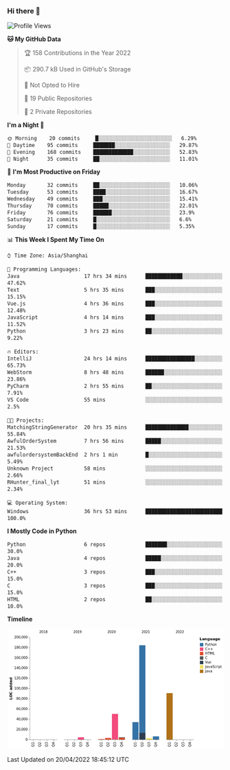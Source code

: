 ### Hi there 👋

<!--START_SECTION:waka-->
![Profile Views](http://img.shields.io/badge/Profile%20Views-0-blue)

**🐱 My GitHub Data** 

> 🏆 158 Contributions in the Year 2022
 > 
> 📦 290.7 kB Used in GitHub's Storage 
 > 
> 🚫 Not Opted to Hire
 > 
> 📜 19 Public Repositories 
 > 
> 🔑 2 Private Repositories  
 > 
**I'm a Night 🦉** 

```text
🌞 Morning    20 commits     █░░░░░░░░░░░░░░░░░░░░░░░░   6.29% 
🌆 Daytime    95 commits     ███████░░░░░░░░░░░░░░░░░░   29.87% 
🌃 Evening    168 commits    █████████████░░░░░░░░░░░░   52.83% 
🌙 Night      35 commits     ██░░░░░░░░░░░░░░░░░░░░░░░   11.01%

```
📅 **I'm Most Productive on Friday** 

```text
Monday       32 commits     ██░░░░░░░░░░░░░░░░░░░░░░░   10.06% 
Tuesday      53 commits     ████░░░░░░░░░░░░░░░░░░░░░   16.67% 
Wednesday    49 commits     ███░░░░░░░░░░░░░░░░░░░░░░   15.41% 
Thursday     70 commits     █████░░░░░░░░░░░░░░░░░░░░   22.01% 
Friday       76 commits     ██████░░░░░░░░░░░░░░░░░░░   23.9% 
Saturday     21 commits     █░░░░░░░░░░░░░░░░░░░░░░░░   6.6% 
Sunday       17 commits     █░░░░░░░░░░░░░░░░░░░░░░░░   5.35%

```


📊 **This Week I Spent My Time On** 

```text
⌚︎ Time Zone: Asia/Shanghai

💬 Programming Languages: 
Java                     17 hrs 34 mins      ████████████░░░░░░░░░░░░░   47.62% 
Text                     5 hrs 35 mins       ███░░░░░░░░░░░░░░░░░░░░░░   15.15% 
Vue.js                   4 hrs 36 mins       ███░░░░░░░░░░░░░░░░░░░░░░   12.48% 
JavaScript               4 hrs 14 mins       ███░░░░░░░░░░░░░░░░░░░░░░   11.52% 
Python                   3 hrs 23 mins       ██░░░░░░░░░░░░░░░░░░░░░░░   9.22%

🔥 Editors: 
IntelliJ                 24 hrs 14 mins      ████████████████░░░░░░░░░   65.73% 
WebStorm                 8 hrs 48 mins       ██████░░░░░░░░░░░░░░░░░░░   23.86% 
PyCharm                  2 hrs 55 mins       ██░░░░░░░░░░░░░░░░░░░░░░░   7.91% 
VS Code                  55 mins             ░░░░░░░░░░░░░░░░░░░░░░░░░   2.5%

🐱‍💻 Projects: 
MatchingStringGenerator  20 hrs 35 mins      ██████████████░░░░░░░░░░░   55.84% 
AwfulOrderSystem         7 hrs 56 mins       █████░░░░░░░░░░░░░░░░░░░░   21.53% 
awfulordersystemBackEnd  2 hrs 1 min         █░░░░░░░░░░░░░░░░░░░░░░░░   5.49% 
Unknown Project          58 mins             ░░░░░░░░░░░░░░░░░░░░░░░░░   2.66% 
RHunter_final_lyt        51 mins             ░░░░░░░░░░░░░░░░░░░░░░░░░   2.34%

💻 Operating System: 
Windows                  36 hrs 53 mins      █████████████████████████   100.0%

```

**I Mostly Code in Python** 

```text
Python                   6 repos             ███████░░░░░░░░░░░░░░░░░░   30.0% 
Java                     4 repos             █████░░░░░░░░░░░░░░░░░░░░   20.0% 
C++                      3 repos             ███░░░░░░░░░░░░░░░░░░░░░░   15.0% 
C                        3 repos             ███░░░░░░░░░░░░░░░░░░░░░░   15.0% 
HTML                     2 repos             ██░░░░░░░░░░░░░░░░░░░░░░░   10.0%

```


**Timeline**

![Chart not found](https://raw.githubusercontent.com/SuperMaxine/SuperMaxine/main/charts/bar_graph.png) 


 Last Updated on 20/04/2022 18:45:12 UTC
<!--END_SECTION:waka-->

<!--
**SuperMaxine/SuperMaxine** is a ✨ _special_ ✨ repository because its `README.md` (this file) appears on your GitHub profile.

Here are some ideas to get you started:

- 🔭 I’m currently working on ...
- 🌱 I’m currently learning ...
- 👯 I’m looking to collaborate on ...
- 🤔 I’m looking for help with ...
- 💬 Ask me about ...
- 📫 How to reach me: ...
- 😄 Pronouns: ...
- ⚡ Fun fact: ...
-->

